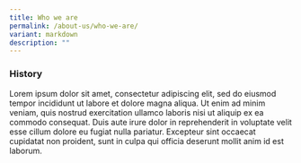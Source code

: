 ```yaml
---
title: Who we are
permalink: /about-us/who-we-are/
variant: markdown
description: ""
---
```

<div class="row is-multiline">
	<div class="col is-one-quarter-widescreen is-one-quarter-desktop is-one-quarter-tablet resource-card-element">
		<div class="media-card-plain bg-media-color-3 padding--lg">
                            <div>
                                <h3 class="has-text-white">History</h3>
                               </div>
		</div>
                        </div>
	<div id="2023" class="col">
		<div class="media-card-plain bg-media-color-1 padding--lg">
                            <div>
                                <p class="has-text-white">Lorem ipsum dolor sit amet, consectetur adipiscing elit, sed do eiusmod tempor incididunt ut labore et dolore magna aliqua. Ut enim ad minim veniam, quis nostrud exercitation ullamco laboris nisi ut aliquip ex ea commodo consequat. Duis aute irure dolor in reprehenderit in voluptate velit esse cillum dolore eu fugiat nulla pariatur. Excepteur sint occaecat cupidatat non proident, sunt in culpa qui officia deserunt mollit anim id est laborum.</p>
                               </div>
		</div>
                        </div>
	</div>